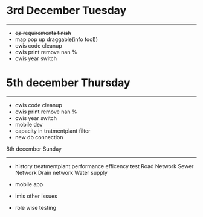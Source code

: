 # 3rd December Tuesday

---

- ~~qa requirements finish~~
- map pop up draggable(info tool))
- cwis code cleanup
- cwis print remove nan %
- cwis year switch

# 5th december Thursday

---

- cwis code cleanup
- cwis print remove nan %
- cwis year switch
- mobile dev
- capacity in tratmentplant filter
- new db connection

8th december Sunday

---

* history
  treatmentplant
  performance efficency test
  Road Network
  Sewer Network
  Drain network
  Water supply
* mobile app

* imis other issues
* role wise testing
